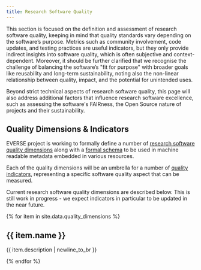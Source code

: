 ```yaml
---
title: Research Software Quality
---
```


This section is focused on the definition and assessment of research software quality, keeping in mind that quality standards vary depending on the software’s purpose.
Metrics such as community involvement, code updates, and testing practices are useful indicators, but they only provide indirect insights into software quality, which is often subjective and context-dependent.
Moreover, it should be further clarified that we recognise the challenge of balancing the software’s "fit for purpose" with broader goals like reusability and long-term sustainability, noting also the non-linear relationship between quality, impact, and the potential for unintended uses.

Beyond strict technical aspects of research software quality, this page will also address additional factors that influence research software excellence, such as assessing the software's FAIRness, the Open Source nature of projects and their sustainability.

## Quality Dimensions & Indicators

EVERSE project is working to formally define a number of [research software quality dimensions](https://w3id.org/everse/i/dimensions) along with a [formal schema](https://w3id.org/everse/rsqd) to be used in machine readable metadata embedded in various resources.

Each of the quality dimensions will be an umbrella for a number of [quality indicators](https://w3id.org/everse/i/indicators), representing a specific software quality aspect that can be measured.

Current research software quality dimensions are described below.
This is still work in progress - we expect indicators in particular to be updated in the near future.

{% for item in site.data.quality_dimensions %}
<h2>{{ item.name }}</h2>
  <p>
    {{ item.description | newline_to_br }}
  </p>
{% endfor %}